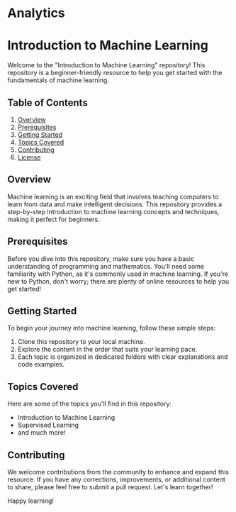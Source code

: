 # Analytics
# Introduction to Machine Learning

Welcome to the "Introduction to Machine Learning" repository! This repository is a beginner-friendly resource to help you get started with the fundamentals of machine learning.

## Table of Contents

1. [Overview](#overview)
2. [Prerequisites](#prerequisites)
3. [Getting Started](#getting-started)
4. [Topics Covered](#topics-covered)
5. [Contributing](#contributing)
6. [License](#license)

## Overview

Machine learning is an exciting field that involves teaching computers to learn from data and make intelligent decisions. This repository provides a step-by-step introduction to machine learning concepts and techniques, making it perfect for beginners.

## Prerequisites

Before you dive into this repository, make sure you have a basic understanding of programming and mathematics. You'll need some familiarity with Python, as it's commonly used in machine learning. If you're new to Python, don't worry; there are plenty of online resources to help you get started!

## Getting Started

To begin your journey into machine learning, follow these simple steps:

1. Clone this repository to your local machine.
2. Explore the content in the order that suits your learning pace.
3. Each topic is organized in dedicated folders with clear explanations and code examples.

## Topics Covered

Here are some of the topics you'll find in this repository:

- Introduction to Machine Learning
- Supervised Learning
- and much more!

## Contributing

We welcome contributions from the community to enhance and expand this resource. If you have any corrections, improvements, or additional content to share, please feel free to submit a pull request. Let's learn together!

Happy learning!
